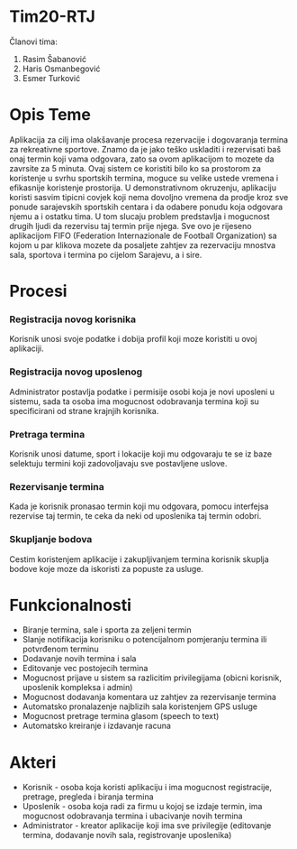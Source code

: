 # Tim20-RTJ

Članovi tima:

1. Rasim Šabanović  
2. Haris Osmanbegović
3. Esmer Turković

# Opis Teme

Aplikacija za cilj ima olakšavanje procesa rezervacije i dogovaranja termina za rekreativne sportove. Znamo da je jako teško uskladiti i rezervisati baš onaj termin koji vama odgovara, zato sa ovom aplikacijom to mozete da zavrsite za 5 minuta. Ovaj sistem ce koristiti bilo ko sa prostorom za koristenje u svrhu sportskih termina, moguce su velike ustede vremena i efikasnije koristenje prostorija. U demonstrativnom okruzenju, aplikaciju koristi sasvim tipicni covjek koji nema dovoljno vremena da prodje kroz sve ponude sarajevskih sportskih centara i da odabere ponudu koja odgovara njemu a i ostatku tima. U tom slucaju problem predstavlja i mogucnost drugih ljudi da rezervisu taj termin prije njega. Sve ovo je rijeseno aplikacijom FIFO (Federation Internazionale de Football Organization) sa kojom u par klikova mozete da posaljete zahtjev za rezervaciju mnostva sala, sportova i termina po cijelom Sarajevu, a i sire.

# Procesi

### Registracija novog korisnika

Korisnik unosi svoje podatke i dobija profil koji moze koristiti u ovoj aplikaciji.

### Registracija novog uposlenog

Administrator postavlja podatke i permisije osobi koja je novi uposleni u sistemu, sada ta osoba ima mogucnost odobravanja termina koji su specificirani od strane krajnjih korisnika.

### Pretraga termina

Korisnik unosi datume, sport i lokacije koji mu odgovaraju te se iz baze selektuju termini koji zadovoljavaju sve postavljene uslove.

### Rezervisanje termina

Kada je korisnik pronasao termin koji mu odgovara, pomocu interfejsa rezervise taj termin, te ceka da neki od uposlenika taj termin odobri.

### Skupljanje bodova

Cestim koristenjem aplikacije i zakupljivanjem termina korisnik skuplja bodove koje moze da iskoristi za popuste za usluge.

# Funkcionalnosti

- Biranje termina, sale i sporta za zeljeni termin
- Slanje notifikacija korisniku o potencijalnom pomjeranju termina ili potvrđenom terminu
- Dodavanje novih termina i sala
- Editovanje vec postojecih termina
- Mogucnost prijave u sistem sa razlicitim privilegijama (obicni korisnik, uposlenik kompleksa i admin)
- Mogucnost dodavanja komentara uz zahtjev za rezervisanje termina
- Automatsko pronalazenje najblizih sala koristenjem GPS usluge
- Mogucnost pretrage termina glasom (speech to text)
- Automatsko kreiranje i izdavanje racuna

# Akteri

- Korisnik - osoba koja koristi aplikaciju i ima mogucnost registracije, pretrage, pregleda i biranja termina
- Uposlenik - osoba koja radi za firmu u kojoj se izdaje termin, ima mogucnost odobravanja termina i ubacivanje novih termina
- Administrator - kreator aplikacije koji ima sve privilegije (editovanje termina, dodavanje novih sala, registrovanje uposlenika)



